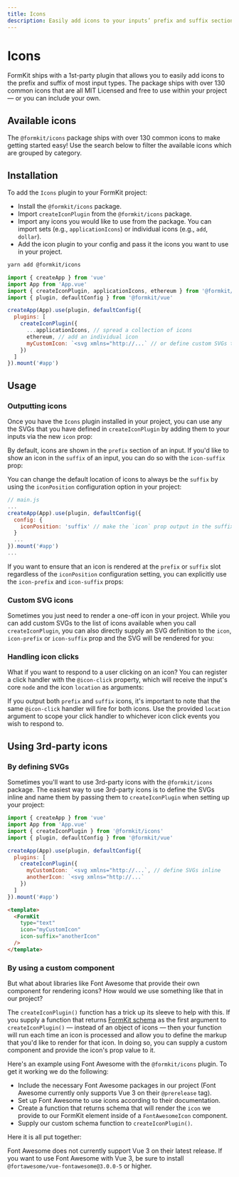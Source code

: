 ```yaml
---
title: Icons
description: Easily add icons to your inputs’ prefix and suffix section keys. Use the supplied FormKit icons or supply you own'
---
```


# Icons

FormKit ships with a 1st-party plugin that allows you to easily add icons to the prefix and suffix of most input types.
The package ships with over 130 common icons that are all MIT Licensed and free to use within your project — or you can include your own.

<example
name="Icons Introduction"
file="/\_content/examples/icons/intro.vue"
formkit-version="next"
view="render">
</example>

## Available icons

The `@formkit/icons` package ships with over 130 common icons to make getting started easy! Use the search below to filter the available icons which are grouped by category.

<icon-gallery></icon-gallery>

## Installation

To add the `Icons` plugin to your FormKit project:

- Install the `@formkit/icons` package.
- Import `createIconPlugin` from the `@formkit/icons` package.
- Import any icons you would like to use from the package. You can import sets (e.g., `applicationIcons`) or individual icons (e.g., `add`, `dollar`).
- Add the icon plugin to your config and pass it the icons you want to use in your project.

<client-only>

```bash
yarn add @formkit/icons
```

</client-only>

<client-only>

```js
import { createApp } from 'vue'
import App from 'App.vue'
import { createIconPlugin, applicationIcons, ethereum } from '@formkit/icons'
import { plugin, defaultConfig } from '@formkit/vue'

createApp(App).use(plugin, defaultConfig({
  plugins: [
    createIconPlugin({
      ...applicationIcons, // spread a collection of icons
      ethereum, // add an individual icon
      myCustomIcon: `<svg xmlns="http://...` // or define custom SVGs to use as icons
    })
  ]
}).mount('#app')
```

</client-only>

## Usage

### Outputting icons

Once you have the `Icons` plugin installed in your project, you can use any the SVGs that you have defined in `createIconPlugin`
by adding them to your inputs via the new `icon` prop:

<example
name="Icons Introduction"
file="/\_content/examples/icons/usage-basic.vue">
</example>

By default, icons are shown in the `prefix` section of an input. If you'd like to show an icon in the `suffix` of an input,
you can do so with the `icon-suffix` prop:

<example
name="Icons Introduction"
file="/\_content/examples/icons/usage-suffix.vue">
</example>

You can change the default location of icons to always be the `suffix` by using the `iconPosition` configuration option in your project:

<client-only>

```js
// main.js
...
createApp(App).use(plugin, defaultConfig({
  config: {
    iconPosition: 'suffix' // make the `icon` prop output in the suffix section
  }
  ...
}).mount('#app')
...

```
</client-only>

If you want to ensure that an icon is rendered at the `prefix` or `suffix` slot regardless of the `iconPosition` configuration setting, you can explicitly use the `icon-prefix` and `icon-suffix` props:

<example
name="Icons Introduction"
file="/\_content/examples/icons/explicit-props.vue">
</example>

### Custom SVG icons

Sometimes you just need to render a one-off icon in your project. While you can add custom SVGs to the list of icons available when you call
`createIconPlugin`, you can also directly supply an SVG definition to the `icon`, `icon-prefix` or `icon-suffix` prop and the SVG will be rendered for you:

<example
name="Icons Introduction"
file="/\_content/examples/icons/inline-svg.vue">
</example>

### Handling icon clicks

What if you want to respond to a user clicking on an icon? You can register a click handler with the `@icon-click` property, which will
receive the input's core `node` and the icon `location` as arguments:

<example
name="Icons Introduction"
file="/\_content/examples/icons/handle-click.vue">
</example>

<callout type="warning" label="One click handler for both icons">
If you output both <code>prefix</code> and <code>suffix</code> icons, it's important to note that the same <code>@icon-click</code> handler will fire for both icons.
Use the provided <code>location</code> argument to scope your click handler to whichever icon click events you wish to respond to.
</callout>

## Using 3rd-party icons

### By defining SVGs
Sometimes you'll want to use 3rd-party icons with the `@formkit/icons` package. The easiest way to use 3rd-party icons is to define the SVGs inline
and name them by passing them to `createIconPlugin` when setting up your project:

<client-only>

```js
import { createApp } from 'vue'
import App from 'App.vue'
import { createIconPlugin } from '@formkit/icons'
import { plugin, defaultConfig } from '@formkit/vue'

createApp(App).use(plugin, defaultConfig({
  plugins: [
    createIconPlugin({
      myCustomIcon: `<svg xmlns="http://...`, // define SVGs inline
      anotherIcon: `<svg xmlns="http://...`
    })
  ]
}).mount('#app')
```

```html
<template>
  <FormKit
    type="text"
    icon="myCustomIcon"
    icon-suffix="anotherIcon"
  />
</template>
```

### By using a custom component

But what about libraries like Font Awesome that provide their own component for rendering icons? How would we use something like that in our project?

The `createIconPlugin()` function has a trick up its sleeve to help with this. If you supply a function that returns [FormKit schema](/advanced/schema)
as the first argument to `createIconPlugin()` — instead of an object of icons — then your function will run each time an icon is processed and allow you to define the markup that you'd like to
render for that icon. In doing so, you can supply a custom component and provide the icon's prop value to it.

Here's an example using Font Awesome with the `@formkit/icons` plugin. To get it working we do the following:

- Include the necessary Font Awesome packages in our project (Font Awesome currently only supports Vue 3 on their `@prerelease` tag).
- Set up Font Awesome to use icons according to their documentation.
- Create a function that returns schema that will render the `icon` we provide to our FormKit element inside of a `FontAwesomeIcon` component.
- Supply our custom schema function to `createIconPlugin()`.

Here it is all put together:

<example
name="Icons Introduction"
file="/\_content/examples/icons/font-awesome.vue"
:show-import-map="true"
:set-show-file-tabs="true"
import-map="/\_content/examples/icons/importMap.json">
</example>

<callout type="warning" label="A note on Font Awesome">
Font Awesome does not currently support Vue 3 on their latest release. If you want to use Font Awesome with Vue 3, be sure to
install <code>@fortawesome/vue-fontawesome@3.0.0-5</code> or higher.
</callout>

</client-only>
